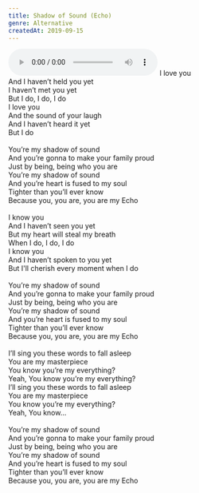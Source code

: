 ```yaml
---
title: Shadow of Sound (Echo)
genre: Alternative
createdAt: 2019-09-15
---
```

<audio controls class="mb-6">
  <source src="/songs/shadow-of-sound.mp3" type="audio/mpeg">
</audio>
I love you<br>
And I haven’t held you yet<br>
I haven’t met you yet<br>
But I do, I do, I do<br>
I love you<br>
And the sound of your laugh<br>
And I haven’t heard it yet<br>
But I do<br>
<br>
You’re my shadow of sound<br>
And you’re gonna  to make your family proud<br>
Just by being, being who you are<br>
You’re my shadow of sound<br>
And you’re heart is fused to my soul<br>
Tighter than you’ll ever know<br>
Because you, you are, you are my Echo<br>
<br>
I know you<br>
And I haven’t seen you yet<br>
But my heart will steal my breath<br>
When I do, I do, I do<br>
I know you<br>
And I haven’t spoken to you yet<br>
But I'll cherish every moment when I do<br>
<br>
You’re my shadow of sound<br>
And you’re gonna  to make your family proud<br>
Just by being, being who you are<br>
You’re my shadow of sound<br>
And you’re heart is fused to my soul<br>
Tighter than you’ll ever know<br>
Because you, you are, you are my Echo<br>
<br>
I’ll sing you these words to fall asleep<br>
You are my masterpiece<br>
You know you’re my everything?<br>
Yeah, You know you’re my everything?<br>
I’ll sing you these words to fall asleep<br>
You are my masterpiece<br>
You know you’re my everything?<br>
Yeah, You know…<br>
<br>
You’re my shadow of sound<br>
And you’re gonna  to make your family proud<br>
Just by being, being who you are<br>
You’re my shadow of sound<br>
And you’re heart is fused to my soul<br>
Tighter than you’ll ever know<br>
Because you, you are, you are my Echo
